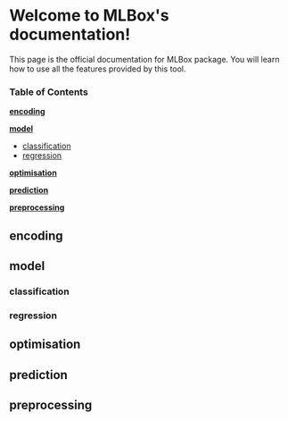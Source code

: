 Welcome to MLBox's documentation!
======================================

This page is the official documentation for MLBox package. You will learn how to use all the features provided by this tool. 


### Table of Contents


**[encoding](#encoding)**<br>

**[model](#model)**<br>
* [classification](#classification) <br>
* [regression](#regression) <br>

**[optimisation](#optimisation)**<br>

**[prediction](#prediction)**<br>

**[preprocessing](#preprocessing)**<br>


## encoding


## model

### classification

### regression

## optimisation


## prediction


## preprocessing

































